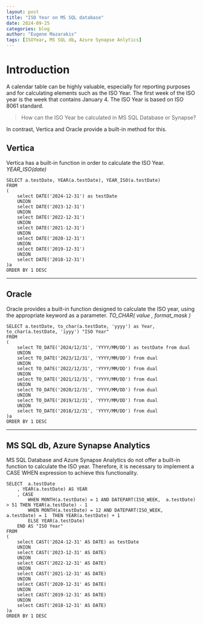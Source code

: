 ```yaml
---
layout: post
title: "ISO Year on MS SQL database"
date: 2024-09-25
categories: blog
author: "Eugene Mazarakis"
tags: [ISOYear, MS SQL db, Azure Synapse Anlytics]
---
```


# Introduction 

A calendar table can be highly valuable, especially for reporting purposes and for calculating elements such as the ISO Year.
The first week of the ISO year is the week that contains January 4. The ISO Year is based on ISO 8061 standard.

>How can the ISO Year be calculated in MS SQL Database or Synapse?

In contrast, Vertica and Oracle provide a built-in method for this.


## Vertica

Vertica has a built-in function in order to calculate the ISO Year.
*YEAR_ISO(date)*

```
SELECT a.testDate, YEAR(a.testDate), YEAR_ISO(a.testDate)
FROM
(
	select DATE('2024-12-31') as testDate
	UNION
	select DATE('2023-12-31')
	UNION
	select DATE('2022-12-31')
	UNION
	select DATE('2021-12-31')
	UNION
	select DATE('2020-12-31')
	UNION
	select DATE('2019-12-31')
	UNION
	select DATE('2018-12-31')
)a
ORDER BY 1 DESC
```

---

## Oracle

Oracle provides a built-in function designed to calculate the ISO year, using the appropriate keyword as a parameter.
*TO_CHAR( value , format_mask )*

```
SELECT a.testDate, to_char(a.testDate, 'yyyy') as Year, to_char(a.testDate, 'iyyy') "ISO Year"
FROM
(
	select TO_DATE('2024/12/31', 'YYYY/MM/DD') as testDate from dual
	UNION
	select TO_DATE('2023/12/31', 'YYYY/MM/DD') from dual
	UNION
	select TO_DATE('2022/12/31', 'YYYY/MM/DD') from dual
	UNION
	select TO_DATE('2021/12/31', 'YYYY/MM/DD') from dual
	UNION
	select TO_DATE('2020/12/31', 'YYYY/MM/DD') from dual
	UNION
	select TO_DATE('2019/12/31', 'YYYY/MM/DD') from dual
	UNION
	select TO_DATE('2018/12/31', 'YYYY/MM/DD') from dual
)a
ORDER BY 1 DESC

```

---

## MS SQL db, Azure Synapse Analytics

MS SQL Database and Azure Synapse Analytics do not offer a built-in function to calculate the ISO year. Therefore, it is necessary to implement a CASE WHEN expression to achieve this functionality.

```
SELECT	a.testDate
	, YEAR(a.testDate) AS YEAR
	, CASE 
		WHEN MONTH(a.testDate) = 1 AND DATEPART(ISO_WEEK,  a.testDate) > 51 THEN YEAR(a.testDate) - 1 
		WHEN MONTH(a.testDate) = 12 AND DATEPART(ISO_WEEK,  a.testDate) = 1  THEN YEAR(a.testDate) + 1 
		ELSE YEAR(a.testDate)
	END AS "ISO Year"
FROM
(
	select CAST('2024-12-31' AS DATE) as testDate
	UNION
	select CAST('2023-12-31' AS DATE)
	UNION
	select CAST('2022-12-31' AS DATE)
	UNION
	select CAST('2021-12-31' AS DATE)
	UNION
	select CAST('2020-12-31' AS DATE)
	UNION
	select CAST('2019-12-31' AS DATE)
	UNION
	select CAST('2018-12-31' AS DATE)
)a
ORDER BY 1 DESC
```

